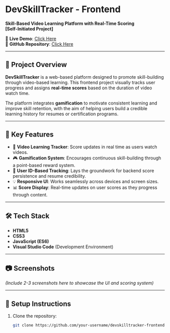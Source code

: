 # DevSkillTracker - Frontend
**Skill-Based Video Learning Platform with Real-Time Scoring**  
**[Self-Initiated Project]**

🚀 **Live Demo**: [Click Here](#)  
🔗 **GitHub Repository**: [Click Here](#)

---

## 📌 Project Overview

**DevSkillTracker** is a web-based platform designed to promote skill-building through video-based learning. This frontend project visually tracks user progress and assigns **real-time scores** based on the duration of video watch time.

The platform integrates **gamification** to motivate consistent learning and improve skill retention, with the aim of helping users build a credible learning history for resumes or certification programs.

---

## 🧠 Key Features

- 🎥 **Video Learning Tracker**: Score updates in real time as users watch videos.
- 🎮 **Gamification System**: Encourages continuous skill-building through a point-based reward system.
- 🧾 **User ID-Based Tracking**: Lays the groundwork for backend score persistence and resume credibility.
- 💡 **Responsive UI**: Works seamlessly across devices and screen sizes.
- 📊 **Score Display**: Real-time updates on user scores as they progress through content.

---

## 🛠️ Tech Stack

- **HTML5**
- **CSS3**
- **JavaScript (ES6)**
- **Visual Studio Code** (Development Environment)

---

## 📷 Screenshots

*(Include 2-3 screenshots here to showcase the UI and scoring system)*

---

## 🔧 Setup Instructions

1. Clone the repository:
   ```bash
   git clone https://github.com/your-username/devskilltracker-frontend.git
